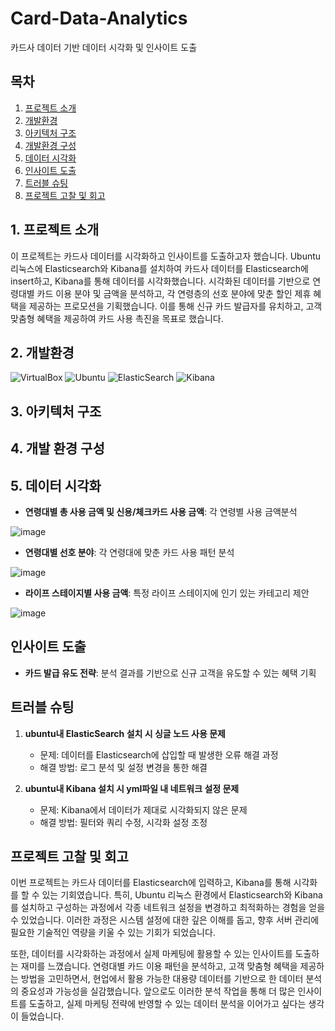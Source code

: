 # Card-Data-Analytics

카드사 데이터 기반 데이터 시각화 및 인사이트 도출

  
## 목차
1. [프로젝트 소개](#프로젝트-소개)
2. [개발환경](#개발환경)
3. [아키텍처 구조](#아키텍처-구조)
4. [개발환경 구성](#개발환경-구성)
5. [데이터 시각화](#데이터-시각화)
6. [인사이트 도출](#인사이트-도출)
7. [트러블 슈팅](#트러블-슈팅)
8. [프로젝트 고찰 및 회고](#프로젝트-고찰-및-회고)


## 1. 프로젝트 소개

이 프로젝트는 카드사 데이터를 시각화하고 인사이트를 도출하고자 했습니다. Ubuntu 리눅스에 Elasticsearch와 Kibana를 설치하여 카드사 데이터를 Elasticsearch에 insert하고, Kibana를 통해 데이터를 시각화했습니다. 시각화된 데이터를 기반으로 연령대별 카드 이용 분야 및 금액을 분석하고, 각 연령층의 선호 분야에 맞춘 할인 제휴 혜택을 제공하는 프로모션을 기획했습니다. 이를 통해 신규 카드 발급자를 유치하고, 고객 맞춤형 혜택을 제공하여 카드 사용 촉진을 목표로 했습니다.


## 2. 개발환경

![VirtualBox](https://img.shields.io/badge/virtualbox-2F61B4?style=for-the-badge&logo=virtualbox&logoColor=blue) ![Ubuntu](https://img.shields.io/badge/ubuntu-E95420?style=for-the-badge&logo=ubuntu&logoColor=blue) ![ElasticSearch](https://img.shields.io/badge/ElasticSearch-005571?style=for-the-badge&logo=ElasticSearch&logoColor=black) ![Kibana](https://img.shields.io/badge/Kibana-005571?style=for-the-badge&logo=kibana&logoColor=white)


## 3. 아키텍처 구조

## 4. 개발 환경 구성

## 5. 데이터 시각화
- **연령대별 총 사용 금액 및 신용/체크카드 사용 금액**: 각 연령별 사용 금액분석

![image](https://github.com/user-attachments/assets/a927870f-4656-499e-aebc-10e4ab618d60)


- **연령대별 선호 분야**: 각 연령대에 맞춘 카드 사용 패턴 분석

![image](https://github.com/user-attachments/assets/6d987a86-19c6-4186-860f-fdfd324fd511)



- **라이프 스테이지별 사용 금액**: 특정 라이프 스테이지에 인기 있는 카테고리 제안

![image](https://github.com/user-attachments/assets/a4806371-3675-4022-a077-adde942cd24f)




## 인사이트 도출

- **카드 발급 유도 전략**: 분석 결과를 기반으로 신규 고객을 유도할 수 있는 혜택 기획

## 트러블 슈팅

1. **ubuntu내 ElasticSearch 설치 시 싱글 노드 사용 문제**  
   - 문제: 데이터를 Elasticsearch에 삽입할 때 발생한 오류 해결 과정
   - 해결 방법: 로그 분석 및 설정 변경을 통한 해결

2. **ubuntu내 Kibana 설치 시 yml파일 내 네트워크 설정 문제**  
   - 문제: Kibana에서 데이터가 제대로 시각화되지 않은 문제
   - 해결 방법: 필터와 쿼리 수정, 시각화 설정 조정

## 프로젝트 고찰 및 회고

이번 프로젝트는 카드사 데이터를 Elasticsearch에 입력하고, Kibana를 통해 시각화를 할 수 있는 기회였습니다. 특히, Ubuntu 리눅스 환경에서 Elasticsearch와 Kibana를 설치하고 구성하는 과정에서 각종 네트워크 설정을 변경하고 최적화하는 경험을 얻을 수 있었습니다. 이러한 과정은 시스템 설정에 대한 깊은 이해를 돕고, 향후 서버 관리에 필요한 기술적인 역량을 키울 수 있는 기회가 되었습니다.

또한, 데이터를 시각화하는 과정에서 실제 마케팅에 활용할 수 있는 인사이트를 도출하는 재미를 느꼈습니다. 연령대별 카드 이용 패턴을 분석하고, 고객 맞춤형 혜택을 제공하는 방법을 고민하면서, 현업에서 활용 가능한 대용량 데이터를 기반으로 한 데이터 분석의 중요성과 가능성을 실감했습니다. 앞으로도 이러한 분석 작업을 통해 더 많은 인사이트를 도출하고, 실제 마케팅 전략에 반영할 수 있는 데이터 분석을 이어가고 싶다는 생각이 들었습니다.







